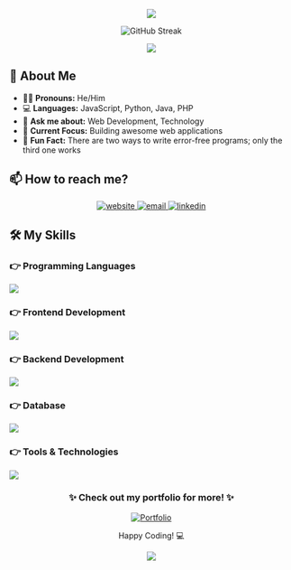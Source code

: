 
<p align="center">
  <img src="https://readme-typing-svg.herokuapp.com/?font=Righteous&size=35&center=true&vCenter=true&width=500&height=70&duration=4000&lines=Hi+There!+👋;+I'm+Tharindu+Piyumal!;Associate+Software Engineer;I+Build+awesome+web+apps" />
</p>

<div align="center">
 
  ![GitHub Streak](https://streak-stats.demolab.com?user=piyumalt&theme=radical&border_radius=10)
 
</div>

<div align="center"> 
  <img src="https://visitor-badge.laobi.icu/badge?page_id=piyumalt.piyumalt" /> 
</div>

## 🚀 About Me

- 👨‍💻 **Pronouns:** He/Him
- 💻 **Languages:** JavaScript, Python, Java, PHP
- 💬 **Ask me about:** Web Development, Technology
- 🎯 **Current Focus:** Building awesome web applications
- 🎉 **Fun Fact:** There are two ways to write error-free programs; only the third one works


## 📫 How to reach me?

<div align="center">
  <a href="https://piyumalt.ct.ws/" target="_blank">
    <img src="https://img.shields.io/badge/Website-4285F4?style=for-the-badge&logo=googlechrome&logoColor=white" alt="website"/>
  </a>
  <a href="mailto:piyumalt@outlook.com" target="_blank">
    <img src="https://img.shields.io/badge/Outlook-0078D4?style=for-the-badge&logo=microsoftoutlook&logoColor=white" alt="email"/>
  </a>
  <a href="https://linkedin.com/in/piyumalt" target="_blank">
    <img src="https://img.shields.io/badge/LinkedIn-0A66C2?style=for-the-badge&logo=linkedin&logoColor=white" alt="linkedin"/>
  </a>
</div>

## 🛠️ My Skills

### 👉 Programming Languages
<p align="left">
  <a href="https://skillicons.dev">
    <img src="https://skillicons.dev/icons?i=js,ts,python,java,php" />
  </a>
</p>

### 👉 Frontend Development
<p align="left">
  <a href="https://skillicons.dev">
    <img src="https://skillicons.dev/icons?i=react,vue,html,css,tailwind,bootstrap" />
  </a>
</p>

### 👉 Backend Development
<p align="left">
  <a href="https://skillicons.dev">
    <img src="https://skillicons.dev/icons?i=nodejs,express,flask" />
  </a>
</p>

### 👉 Database
<p align="left">
  <a href="https://skillicons.dev">
    <img src="https://skillicons.dev/icons?i=mysql,mongodb,postgresql" />
  </a>
</p>

### 👉 Tools & Technologies
<p align="left">
  <a href="https://skillicons.dev">
    <img src="https://skillicons.dev/icons?i=git,docker,aws,nginx,vscode,figma" />
  </a>
</p>


<div align="center">

### ✨ Check out my portfolio for more! ✨

[![Portfolio](https://img.shields.io/badge/🚀_Visit_My_Portfolio-FF6B6B?style=for-the-badge&logo=atom&logoColor=white)](https://piyumalt.ct.ws/)

</div>


<div align="center">
  <p>Happy Coding! 💻</p>
  <img src="https://capsule-render.vercel.app/api?type=waving&color=gradient&height=100&section=footer"/>
</div>
